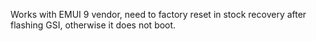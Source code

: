 Works with EMUI 9 vendor, need to factory reset in stock recovery after flashing GSI, otherwise it does not boot.